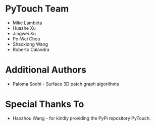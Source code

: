 # PyTouch Team

* Mike Lambeta
* Huazhe Xu
* Jingwei Xu
* Po-Wei Chou
* Shaoxiong Wang
* Roberto Calandra

# Additional Authors

* Paloma Sodhi - Surface 3D patch graph algorithms

# Special Thanks To

* Haozhou Wang - for kindly providing the PyPi repository PyTouch.

